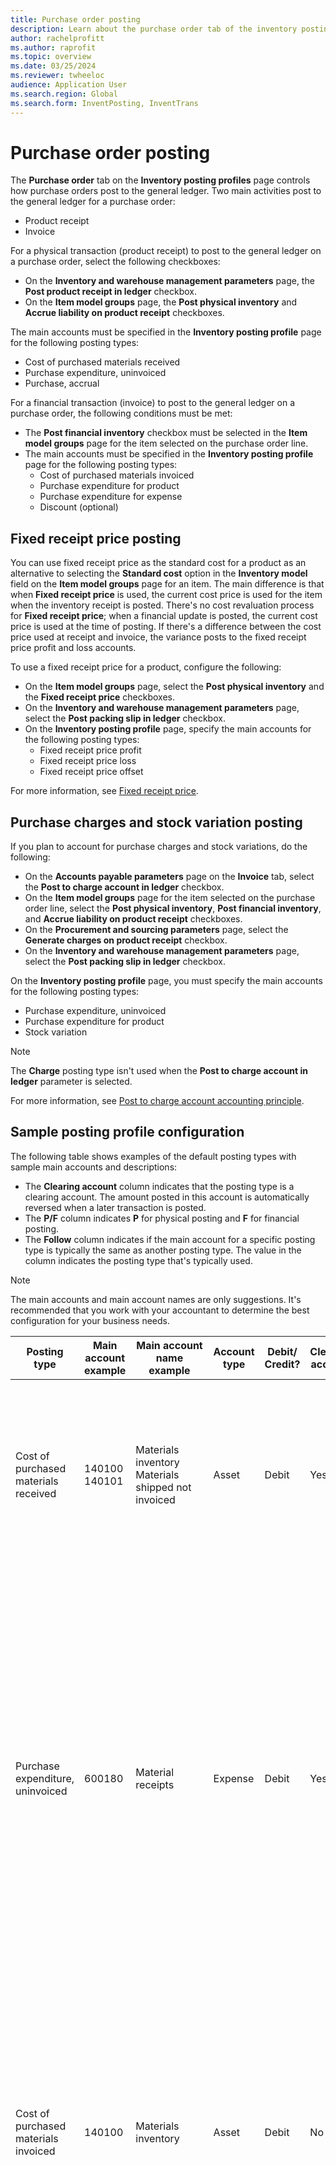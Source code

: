 ```yaml
---
title: Purchase order posting
description: Learn about the purchase order tab of the inventory posting profiles page, including an overview on fixed receipt price posting.
author: rachelprofitt
ms.author: raprofit
ms.topic: overview
ms.date: 03/25/2024
ms.reviewer: twheeloc
audience: Application User
ms.search.region: Global
ms.search.form: InventPosting, InventTrans
---
```


# Purchase order posting

The **Purchase order** tab on the **Inventory posting profiles** page controls how purchase orders post to the general ledger. Two main activities post to the general ledger for a purchase order: 

- Product receipt
- Invoice

For a physical transaction (product receipt) to post to the general ledger on a purchase order, select the following checkboxes:

- On the **Inventory and warehouse management parameters** page, the **Post product receipt in ledger** checkbox. 
- On the **Item model groups** page, the **Post physical inventory** and **Accrue liability on product receipt** checkboxes.

The main accounts must be specified in the **Inventory posting profile** page for the following posting types:

- Cost of purchased materials received
- Purchase expenditure, uninvoiced
- Purchase, accrual

For a financial transaction (invoice) to post to the general ledger on a purchase order, the following conditions must be met:

- The **Post financial inventory** checkbox must be selected in the **Item model groups** page for the item selected on the purchase order line.
- The main accounts must be specified in the **Inventory posting profile** page for the following posting types:
  - Cost of purchased materials invoiced
  - Purchase expenditure for product
  - Purchase expenditure for expense
  - Discount (optional)

## Fixed receipt price posting

You can use fixed receipt price as the standard cost for a product as an alternative to selecting the **Standard cost** option in the **Inventory model** field on the **Item model groups** page for an item. The main difference is that when **Fixed receipt price** is used, the current cost price is used for the item when the inventory receipt is posted. There's no cost revaluation process for **Fixed receipt price**; when a financial update is posted, the current cost price is used at the time of posting. If there's a difference between the cost price used at receipt and invoice, the variance posts to the fixed receipt price profit and loss accounts.

To use a fixed receipt price for a product, configure the following:

- On the **Item model groups** page, select the **Post physical inventory** and the **Fixed receipt price** checkboxes. 
- On the **Inventory and warehouse management parameters** page, select the **Post packing slip in ledger** checkbox.
- On the **Inventory posting profile** page, specify the main accounts for the following posting types:
  - Fixed receipt price profit
  - Fixed receipt price loss
  - Fixed receipt price offset

For more information, see [Fixed receipt price](../../supply-chain/cost-management/fixed-receipt-price.md).

## Purchase charges and stock variation posting

If you plan to account for purchase charges and stock variations, do the following:

- On the **Accounts payable parameters** page on the **Invoice** tab, select the **Post to charge account in ledger** checkbox.
- On the **Item model groups** page for the item selected on the purchase order line, select the **Post physical inventory**, **Post financial inventory**, and **Accrue liability on product receipt** checkboxes.
- On the **Procurement and sourcing parameters** page, select the **Generate charges on product receipt** checkbox.
- On the **Inventory and warehouse management parameters** page, select the **Post packing slip in ledger** checkbox.

On the **Inventory posting profile** page, you must specify the main accounts for the following posting types:

- Purchase expenditure, uninvoiced
- Purchase expenditure for product
- Stock variation

> [!NOTE]
> The **Charge** posting type isn't used when the **Post to charge account in ledger** parameter is selected.

For more information, see [Post to charge account accounting principle](../../supply-chain/cost-management/post-to-charge-account-accounting-principle.md).

## Sample posting profile configuration

The following table shows examples of the default posting types with sample main accounts and descriptions:

- The **Clearing account** column indicates that the posting type is a clearing account. The amount posted in this account is automatically reversed when a later transaction is posted. 
- The **P/F** column indicates **P** for physical posting and **F** for financial posting. 
- The **Follow** column indicates if the main account for a specific posting type is typically the same as another posting type. The value in the column indicates the posting type that's typically used.

> [!NOTE]
> The main accounts and main account names are only suggestions. It's recommended that you work with your accountant to determine the best configuration for your business needs.


| Posting type | Main account example | Main account name example | Account type | Debit/ Credit? | Clearing account | P/F | Follow | Description |
|--------------|---------------------|-------------------------|----------------|----------------|--------------------|----|----------|-----------|
| Cost of purchased materials received | 140100</br>140101 | Materials inventory</br>Materials shipped not invoiced | Asset | Debit | Yes | P | Cost of purchased materials invoiced | Used when a purchase order product receipt is posted, the offset to the account is Purchase expenditure, uninvoiced. The amount in this account is reversed when a purchase order invoice is posted. |
| Purchase expenditure, uninvoiced | 600180 | Material receipts | Expense | Debit | Yes | P | |Used when a purchase order product receipt is posted. Two vouchers are created for the receipt to track purchase price variances when standard cost is used. The offset to the account on the first voucher is Purchase accrual. The offset on the second voucher is the sum of the Cost of purchased materials received and Purchase price variance accounts. The amounts posted in this account are reversed when a purchase order invoice is posted. |
| Cost of purchased materials invoiced | 140100 | Materials inventory | Asset | Debit | No | F  |Cost of purchased materials received | Used when a purchase order invoice is posted. The offset to this account is the Purchase expenditure for product. This account represents the inventory on your balance sheet. The account used is typically the same account used for Cost of units delivered and Cost of units invoiced for sales order. |
| Purchase expenditure for product | 600180 | Materials receipt | Expense | Credit | Yes | F  | |Used when a purchase order invoice is posted. Two vouchers are created for the invoice to track purchase price variances when standard cost is used. The offset to this account is the Purchase expenditure, uninvoiced account which is used on the receipt posting and reversed during the invoice posting. Represents costs for the inventory purchased at invoicing that's not reflected in inventory account on the balance sheet. This is a profit and loss posting for purchase price variance most commonly seen in standard cost item purchases.|
| Fixed receipt price profit (Purchase, fixed receipt price profit*) | 510310 | Purchase price variance | Expense | Credit | No | F | Fixed receipt price loss | Used when a purchase order invoice is posted and there's a difference between the invoiced price and the default cost for the item. This account is used when the difference is higher. The offset to this account is the Fixed receipt price offset. |
| Fixed receipt price loss (Purchase, fixed receipt price loss*) | 510310 | Purchase price variance | Expense | Debit | No | F | Fixed receipt price profit | Used when a purchase order invoice is posted and there's a difference between the invoiced price and the default cost for the item. This account is used when the difference is lower. The offset to this account is the Fixed receipt price offset. |
| Fixed receipt price offset (Purchase, fixed receipt price offset*) | 140900 | Stock variation | Asset | Both | No | F  | |Used when a purchase order invoice is posted and there's a difference between the invoiced price and the default cost for the item. This account is the offset to the Fixed receipt price profit and loss accounts. |
| Charge | NA | NA | NA | NA | NA | NA | NA | This account is no longer used. Use Stock variation instead. |
| Stock variation | 600170 | Stock variation | Expense | Credit | No | Both | | This account is used when: <ul><li>There's a difference in the unit price between product receipt and invoice.</li><li>Charges are posted to the item.</li><li>Indirect costs have been added to the purchased items. </li><li>The offset to this account is the Purchase expenditure, uninvoiced account.</li></ul> |
| Purchase, accrual | 200140 | Accrued Purchases | Liability | Credit | Y | P | |Used when a purchase order product receipt is posted and the option to accrue purchase amounts is enabled. |
| Accrued sales tax on receipt | 250500 | Accrued Sales Tax | Liability | Credit | Y | Both  | |This account is used when you select the **Post physical tax** option on the **Inventory and warehouse management parameters** and you have a purchase order with tax. The amount is posted when you update the purchase order physically (product receipt), and reversed when you post the purchase order financially (invoice). |
| Fixed asset receipt (Fixed asset debit*) | 180100 | Tangible fixed assets | Asset | Debit | N | Both | Both | This account is used when you select the option on the purchase order line for Fixed assets. The purchase order integration has been configured to acquire the fixed asset upon product receipt or invoice. For more information about Fixed asset purchase order integration, see [Acquire assets through procurement](../fixed-assets/acquire-assets-procurement.md). |
| Purchase expenditure for expense | 618900 | Miscellaneous expense | Expense | Debit | N | Both | |Used when posting a product receipt or invoice for a purchase order where the items aren't stocked, or a procurement category is used. |
| Prepayment | 132190 | Prepaid expense | Asset | Debit | N | Both | | Used when processing a prepayment invoice on a purchase order. |


\*Values shown in parentheses represent the value that is used in the **Posting type** field on the **Voucher transactions** page. You can view the **Posting type** on the **Voucher transactions** page on the **General** tab.

## Fixed asset posting with purchase orders

If you use the **Fixed assets** module and plan to purchase fixed assets through purchase orders, configure the **Fixed asset receipt** posting type on the **Purchase order** tab of the **Inventory posting profile** page. For more information, see [Fixed assets integration](../fixed-assets/fixed-asset-integration.md) and [Create and acquire assets from Accounts payable](../fixed-assets/tasks/create-acquire-assets-accounts-payable.md).

## Prepayment purchase order invoice posting

If you plan to use the **Prepayment invoice** feature for purchase orders, the **Prepayment** posting type must be selected on the **Purchase order** tab on the **Inventory posting profile** page. For more information, see [Prepayment invoices vs. prepayments](../accounts-payable/prepayments-invoices-vs-prepayments.md).

## Purchase requisition and purchase order confirmation posting

Purchase requisitions and purchase order confirmations can also be configured to post pre-encumbrances and encumbrances to the general ledger. These postings are controlled by a posting definition. For more information, see [About purchase order encumbrances](/dynamicsax-2012/appuser-itpro/about-purchase-order-encumbrances).

## Procurement category posting

As an alternative to setting up the inventory posting for all items, a group of items, or a single item, you can set up categories and control the ledger posting by procurement categories. For more information about setting up categories and assigning them to products, see [Sample posting profile configuration](#sample-posting-profile-configuration) earlier in this article.

When using categories with purchase orders or vendor invoices, the category hierarchy needs to be assigned to the **Procurement category hierarchy** type on the **Category hierarchy role assignments** page.

### Vendor invoices with procurement categories

If your organization uses purchases orders for some purchases and not for others, you can process non–purchase order related invoices in a variety of ways. This includes using journals in **Accounts payable** or by the **Pending vendor invoices** page that's used to generate invoices for purchase orders. When creating invoices for non–purchase order related invoices, you'll need to create procurement categories for each type of expense. Map the category to the correct expense account on the **Inventory posting profiles** page.

The exact number of categories will vary based on the number of expense accounts that you use to post your invoices. You'll need at least one procurement category for each main account that you expense non–purchase order invoices to. Many categories can be used for a single main account. This can be useful for usability, searchability, and reporting the types of expenses you use.

### Benefits of using procurement categories for vendor invoices

Some benefits of using procurement categories for vendor invoices include:

- Consistent user experience: When you configure procurement categories for all non–purchase order related expenses, users can be trained on one process for invoicing by using the **Pending vendor invoices** page.
- Improved reporting experience: When you configure procurement categories for all items and all non–purchase order related expenses, the procurement spend report will analyze the spend by vendor, category, and more.
- Consistent workflow: When you use **Pending vendor invoices** to process all invoices, you can create a consistent workflow and approval process by using a single workflow.

## Consignment inventory posting

Consignment inventory uses the same ledger posting as other purchased items. The key difference is that when the inventory is received, no ledger transactions are recorded. To transfer ownership to the organization when an **Inventory ownership change** journal is posted, a voucher is generated to record the cost of the item. For more information, see [Set up consignment](../../supply-chain/inventory/consignment.md).
